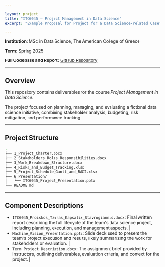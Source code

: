 ```yaml
---

layout: project
title: "ITC6045 — Project Management in Data Science"
excerpt: "Example Proposal for Project for a Data Science-related Case"

---
```


**Institution**: MSc in Data Science, The American College of Greece  

**Term**: Spring 2025  

**Full Codebase and Report:** [GitHub Repository](https://github.com/C-Kapsalis/ITC6045---Project-Management-in-Data-Science)

---

## Overview

This repository contains deliverables for the course *Project Management in Data Science*. 

The project focused on planning, managing, and evaluating a fictional data science initiative, combining stakeholder analysis, budgeting, risk mitigation, and performance tracking.

---


## Project Structure

```bash
.
├── 1_Project_Charter.docx
├── 2_Stakeholders_Roles_Responsibilities.docx
├── 3_Work_Breakdown_Structure.docx
├── 4_Risks_and_Budget_Tracking.xlsx
├── 5_Project_Schedule_Gantt_and_RACI.xlsx
├── 6_Presentation/
│   └── ITC6045_Project_Presentation.pptx
└── README.md
```

---


## Component Descriptions

- `ITC6045_Proiskos_Tzoras_Kapsalis_Stavrogiannis.docx`: Final written report describing the full lifecycle of the team's data science project, including planning, execution, and management aspects. |
- `Machine_Vision_Presentation.pptx`: Slide deck used to present the team's project execution and results, likely summarizing the work for stakeholders or evaluation.              |
- `Term Project Description.docx`: The assignment brief provided by instructors, outlining deliverables, evaluation criteria, and context for the project.                       |
